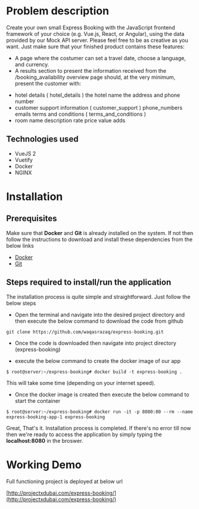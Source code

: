 # Problem description
Create your own small Express Booking with the JavaScript frontend framework of your choice (e.g. Vue.js, React, or Angular), using the data provided by our Mock API server. 
Please feel free to be as creative as you want. Just make sure that your finished product contains these features:


* A page where the costumer can set a travel date, choose a language, and currency.
* A results section to present the information received from the /booking_availability overview page should, at the very minimum, present the customer with: 

- hotel details ( hotel_details )
  the hotel name
  the address and phone number
- customer support information ( customer_support )
  phone_numbers
  emails
  terms and conditions ( terms_and_conditions )
- room name description rate price value adds

## Technologies used
* VueJS 2
* Vuetify
* Docker
* NGINX


# Installation 

## Prerequisites

Make sure that **Docker** and **Git** is already installed on the system. If not then follow the instructions to download and install these dependencies from the below links
* [Docker](https://www.docker.com/)
* [Git](https://git-scm.com/downloads)

## Steps required to install/run the application
The installation process is quite simple and straightforward. Just follow the below steps

- Open the terminal and navigate into the desired project directory and then execute the below command to download the code from github
```
git clone https://github.com/waqasrazaq/express-booking.git
```

- Once the code is downloaded then navigate into project directory (express-booking)

-  execute the below command to create the docker image of our app
```
$ root@server:~/express-booking# docker build -t express-booking .
```
This will take some time (depending on your internet speed). 

- Once the docker image is created then execute the below command to start the container
```
$ root@server:~/express-booking# docker run -it -p 8080:80 --rm --name express-booking-app-1 express-booking

```

Great, That's it. Installation process is completed. If there's no error till now then we're ready to access the application by simply typing the **localhost:8080** in the broswer.
 

# Working Demo 
Full functioning project is deployed at below url

[http://projectxdubai.com/express-booking/](http://projectxdubai.com/express-booking/)
